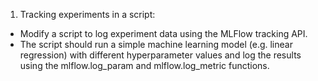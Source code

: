 1. Tracking experiments in a script: 

- Modify a script to log experiment data using the MLFlow tracking API. 
- The script should run a simple machine learning model (e.g. linear regression) with different hyperparameter values and log the results using the mlflow.log_param and mlflow.log_metric functions.